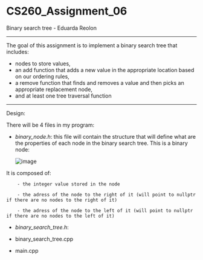 # CS260_Assignment_06
Binary search tree - Eduarda Reolon

------------------------------------------------------------------------------------------------------------------------------------------------------------------------------------------------------------

The goal of this assignment is to implement a binary search tree that includes:
- nodes to store values,
- an add function that adds a new value in the appropriate location based on our ordering rules,
- a remove function that finds and removes a value and then picks an appropriate replacement node,
- and at least one tree traversal function

------------------------------------------------------------------------------------------------------------------------------------------------------------------------------------------------------------

Design:

There will be 4 files in my program:

- *binary_node.h*: this file will contain the structure that will define what are the properties of each node in the binary search tree. This is a binary node:

  ![image](https://github.com/dudareolon/CS260_Assignment_06/assets/102680672/f524f40a-0bd9-40d7-9630-c13b9757ab36)

It is composed of:

        - the integer value stored in the node
        
        - the adress of the node to the right of it (will point to nullptr if there are no nodes to the right of it)
        
        - the adress of the node to the left of it (will point to nullptr if there are no nodes to the left of it)

- *binary_search_tree.h*: 

- binary_search_tree.cpp

- main.cpp
